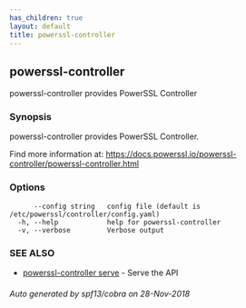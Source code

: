 ```yaml
---
has_children: true
layout: default
title: powerssl-controller
---
```

## powerssl-controller

powerssl-controller provides PowerSSL Controller

### Synopsis

powerssl-controller provides PowerSSL Controller.

Find more information at: https://docs.powerssl.io/powerssl-controller/powerssl-controller.html

### Options

```
      --config string   config file (default is /etc/powerssl/controller/config.yaml)
  -h, --help            help for powerssl-controller
  -v, --verbose         Verbose output
```

### SEE ALSO

* [powerssl-controller serve](powerssl-controller_serve.md)	 - Serve the API

###### Auto generated by spf13/cobra on 28-Nov-2018
